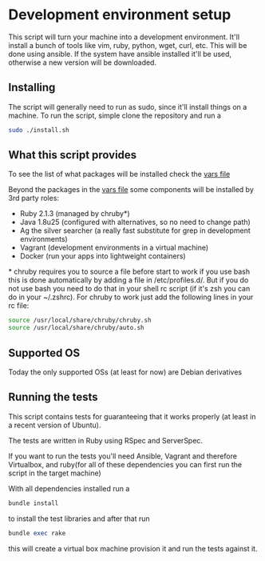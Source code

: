 # Development environment setup
This script will turn your machine into a development environment.
It'll install a bunch of tools like vim, ruby, python, wget, curl, etc.
This will be done using ansible. If the system have ansible installed
it'll be used, otherwise a new version will be downloaded.

## Installing
The script will generally need to run as sudo, since it'll install things
on a machine. To run the script, simple clone the repository and run a

```bash
sudo ./install.sh
```

## What this script provides
To see the list of what packages will be installed check the
[vars file](roles/devenv/vars/main.yml)

Beyond the packages in the [vars file](roles/devenv/vars/main.yml)
some components will be installed by 3rd party roles:
  - Ruby 2.1.3 (managed by chruby\*)
  - Java 1.8u25 (configured with alternatives, so no need to change path)
  - Ag the silver searcher (a really fast substitute for grep in development
  environments)
  - Vagrant (development environments in a virtual machine)
  - Docker (run your apps into lightweight containers)

\* chruby requires you to source a file before start to work if you use bash
this is done automatically by adding a file in /etc/profiles.d/. But if you do
not use bash you need to do that in your shell rc script (if it's zsh you can
do in your ~/.zshrc). For chruby to work just add the following lines in your
rc file:
```bash
source /usr/local/share/chruby/chruby.sh
source /usr/local/share/chruby/auto.sh
```

## Supported OS
Today the only supported OSs (at least for now) are Debian derivatives

## Running the tests
This script contains tests for guaranteeing that it works properly (at least in
a recent version of Ubuntu).

The tests are written in Ruby using RSpec and ServerSpec.

If you want to run the tests you'll need Ansible, Vagrant and therefore
Virtualbox, and ruby(for all of these dependencies you can first run the
script in the target machine)

With all dependencies installed run a
```ruby
bundle install
```
to install the test libraries and after that run
```ruby
bundle exec rake
```
this will create a virtual box machine provision it and run the tests against it.
